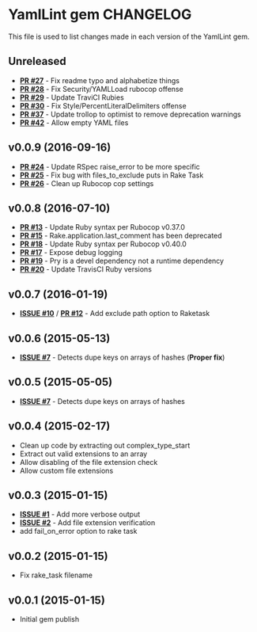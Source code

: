 # YamlLint gem CHANGELOG
This file is used to list changes made in each version of the YamlLint gem.

## Unreleased
- **[PR #27](https://github.com/shortdudey123/yamllint/pull/27)** - Fix readme typo and alphabetize things
- **[PR #28](https://github.com/shortdudey123/yamllint/pull/28)** - Fix Security/YAMLLoad rubocop offense
- **[PR #29](https://github.com/shortdudey123/yamllint/pull/29)** - Update TraviCI Rubies
- **[PR #30](https://github.com/shortdudey123/yamllint/pull/30)** - Fix Style/PercentLiteralDelimiters offense
- **[PR #37](https://github.com/shortdudey123/yamllint/pull/37)** - Update trollop to optimist to remove deprecation warnings
- **[PR #42](https://github.com/shortdudey123/yamllint/pull/42)** - Allow empty YAML files

## v0.0.9 (2016-09-16)
- **[PR #24](https://github.com/shortdudey123/yamllint/pull/24)** - Update RSpec raise_error to be more specific
- **[PR #25](https://github.com/shortdudey123/yamllint/pull/25)** - Fix bug with files_to_exclude puts in Rake Task
- **[PR #26](https://github.com/shortdudey123/yamllint/pull/26)** - Clean up Rubocop cop settings

## v0.0.8 (2016-07-10)
- **[PR #13](https://github.com/shortdudey123/yamllint/pull/13)** - Update Ruby syntax per Rubocop v0.37.0
- **[PR #15](https://github.com/shortdudey123/yamllint/pull/15)** - Rake.application.last_comment has been deprecated
- **[PR #18](https://github.com/shortdudey123/yamllint/pull/18)** - Update Ruby syntax per Rubocop v0.40.0
- **[PR #17](https://github.com/shortdudey123/yamllint/pull/17)** - Expose debug logging
- **[PR #19](https://github.com/shortdudey123/yamllint/pull/19)** - Pry is a devel dependency not a runtime dependency
- **[PR #20](https://github.com/shortdudey123/yamllint/pull/20)** - Update TravisCI Ruby versions

## v0.0.7 (2016-01-19)
- **[ISSUE #10](https://github.com/shortdudey123/yamllint/issues/10)** / **[PR #12](https://github.com/shortdudey123/yamllint/pull/12)** - Add exclude path option to Raketask

## v0.0.6 (2015-05-13)
- **[ISSUE #7](https://github.com/shortdudey123/yamllint/issues/7)** - Detects dupe keys on arrays of hashes (**Proper fix**)

## v0.0.5 (2015-05-05)
- **[ISSUE #7](https://github.com/shortdudey123/yamllint/issues/7)** - Detects dupe keys on arrays of hashes

## v0.0.4 (2015-02-17)
- Clean up code by extracting out complex_type_start
- Extract out valid extensions to an array
- Allow disabling of the file extension check
- Allow custom file extensions

## v0.0.3 (2015-01-15)
- **[ISSUE #1](https://github.com/shortdudey123/yamllint/issues/1)** - Add more verbose output
- **[ISSUE #2](https://github.com/shortdudey123/yamllint/issues/2)** - Add file extension verification
- add fail_on_error option to rake task

## v0.0.2 (2015-01-15)
- Fix rake_task filename

## v0.0.1 (2015-01-15)
- Initial gem publish
